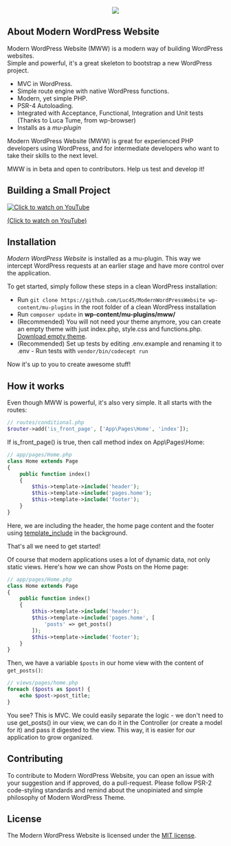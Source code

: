 <p align="center"><img src="https://www.lucasbustamante.com.br/wp-content/uploads/2018/10/mww-logo.svg"></p>

## About Modern WordPress Website

Modern WordPress Website (MWW) is a modern way of building WordPress websites.<br/>
Simple and powerful, it's a great skeleton to bootstrap a new WordPress project.

- MVC in WordPress.
- Simple route engine with native WordPress functions.
- Modern, yet simple PHP.
- PSR-4 Autoloading.
- Integrated with Acceptance, Functional, Integration and Unit tests (Thanks to Luca Tume, from wp-browser)
- Installs as a *mu-plugin*

Modern WordPress Website (MWW) is great for experienced PHP developers using WordPress, and for intermediate developers who want to take their skills to the next level.

MWW is in beta and open to contributors. Help us test and develop it!

## Building a Small Project

[![Click to watch on YouTube](https://img.youtube.com/vi/avEukD0meAg/0.jpg)](https://www.youtube.com/watch?v=avEukD0meAg)

[(Click to watch on YouTube)](https://www.youtube.com/watch?v=avEukD0meAg)

## Installation

*Modern WordPress Website* is installed as a mu-plugin. This way we intercept WordPress requests at an earlier stage and have more control over the application.

To get started, simply follow these steps in a clean WordPress installation:

- Run `git clone https://github.com/Luc45/ModernWordPressWebsite wp-content/mu-plugins` in the root folder of a clean WordPress installation
- Run `composer update` in **wp-content/mu-plugins/mww/**
- (Recommended) You will not need your theme anymore, you can create an empty theme with just index.php, style.css and functions.php. [Download empty theme](https://github.com/Luc45/EmptyTheme/archive/master.zip).
- (Recommended) Set up tests by editing .env.example and renaming it to .env - Run tests with `vendor/bin/codecept run`

Now it's up to you to create awesome stuff!

## How it works

Even though MWW is powerful, it's also very simple. It all starts with the routes:

```php
// routes/conditional.php
$router->add('is_front_page', ['App\Pages\Home', 'index']);
```

If is_front_page() is true, then call method index on App\Pages\Home:

```php
// app/pages/Home.php
class Home extends Page
{
    public function index()
    {
        $this->template->include('header');
        $this->template->include('pages.home');
        $this->template->include('footer');
    }
}
```

Here, we are including the header, the home page content and the footer using [template_include](https://codex.wordpress.org/Plugin_API/Filter_Reference/template_include) in the background.

That's all we need to get started!

Of course that modern applications uses a lot of dynamic data, not only static views. Here's how we can show Posts on the Home page:

```php
// app/pages/Home.php
class Home extends Page
{
    public function index()
    {
        $this->template->include('header');
        $this->template->include('pages.home', [
            'posts' => get_posts()
        ]);
        $this->template->include('footer');
    }
}
```
Then, we have a variable `$posts` in our home view with the content of `get_posts()`:
```php
// views/pages/home.php
foreach ($posts as $post) {
    echo $post->post_title;
}
```

You see? This is MVC. We could easily separate the logic - we don't need to use get_posts() in our view, we can do it in the Controller (or create a model for it) and pass it digested to the view. This way, it is easier for our application to grow organized.

## Contributing

To contribute to Modern WordPress Website, you can open an issue with your suggestion and if approved, do a pull-request. Please follow PSR-2 code-styling standards and remind about the unopiniated and simple philosophy of Modern WordPress Theme.

## License

The Modern WordPress Website is licensed under the [MIT license](https://opensource.org/licenses/MIT).
